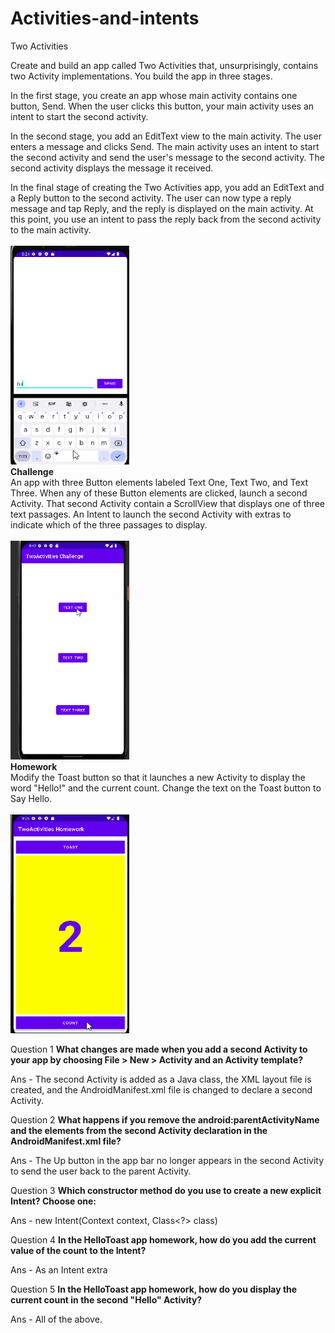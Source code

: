 # Activities-and-intents
Two Activities

Create and build an app called Two Activities that, unsurprisingly, contains two Activity implementations. You build the app in three stages.

In the first stage, you create an app whose main activity contains one button, Send. When the user clicks this button, your main activity uses an intent to start the second activity.

In the second stage, you add an EditText view to the main activity. The user enters a message and clicks Send. The main activity uses an intent to start the second activity and send the user's message to the second activity. The second activity displays the message it received.

In the final stage of creating the Two Activities app, you add an EditText and a Reply button to the second activity. The user can now type a reply message and tap Reply, and the reply is displayed on the main activity. At this point, you use an intent to pass the reply back from the second activity to the main activity.<br><br>
<img src="/Screenshots/two activities.gif" width="190" height="350"/>
<br>
<b>Challenge</b><br>
An app with three Button elements labeled Text One, Text Two, and Text Three. When any of these Button elements are clicked, launch a second Activity. That second Activity contain a ScrollView that displays one of three text passages. An Intent to launch the second Activity with extras to indicate which of the three passages to display.<br><br>
<img src="/Screenshots/two activities_c.gif" width="190" height="350"/>
<br>
<b>Homework</b><br>
Modify the Toast button so that it launches a new Activity to display the word "Hello!" and the current count. Change the text on the Toast button to Say Hello.<br><br>
<img src="/Screenshots/two activities_h.gif" width="190" height="350"/>

Question 1
<b>What changes are made when you add a second Activity to your app by choosing File > New > Activity and an Activity template?</b>

Ans - The second Activity is added as a Java class, the XML layout file is created, and the AndroidManifest.xml file is changed to declare a second Activity.

Question 2
<b>What happens if you remove the android:parentActivityName and the elements from the second Activity declaration in the AndroidManifest.xml file?</b>

Ans - The Up button in the app bar no longer appears in the second Activity to send the user back to the parent Activity.

Question 3
<b>Which constructor method do you use to create a new explicit Intent? Choose one:</b>

Ans - new Intent(Context context, Class<?> class)

Question 4
<b>In the HelloToast app homework, how do you add the current value of the count to the Intent?</b>

Ans - As an Intent extra

Question 5
<b>In the HelloToast app homework, how do you display the current count in the second "Hello" Activity?</b>

Ans - All of the above.
